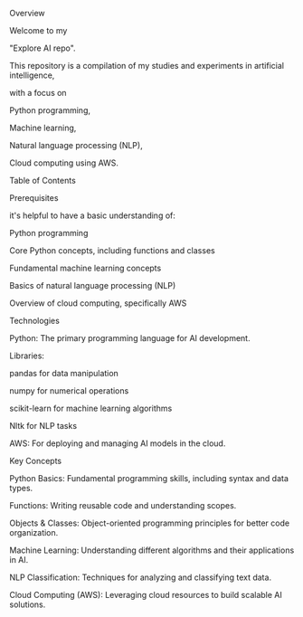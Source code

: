 
Overview

Welcome to my

"Explore AI repo".

This repository is a compilation of my studies and experiments in artificial intelligence, 

with a focus on

Python programming,

Machine learning, 

Natural language processing (NLP), 

Cloud computing using AWS.


Table of Contents

Prerequisites

it's helpful to have a basic understanding of:

Python programming

Core Python concepts, including functions and classes

Fundamental machine learning concepts

Basics of natural language processing (NLP)

Overview of cloud computing, specifically AWS

Technologies 

Python: The primary programming language for AI development.


Libraries:

pandas for data manipulation

numpy for numerical operations

scikit-learn for machine learning algorithms

Nltk for NLP tasks

AWS: For deploying and managing AI models in the cloud.

Key Concepts

Python Basics: Fundamental programming skills, including syntax and data types.

Functions: Writing reusable code and understanding scopes.

Objects & Classes: Object-oriented programming principles for better code organization.

Machine Learning: Understanding different algorithms and their applications in AI.

NLP Classification: Techniques for analyzing and classifying text data.

Cloud Computing (AWS): Leveraging cloud resources to build scalable AI solutions.


